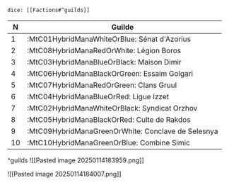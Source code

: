 `dice: [[Factions#^guilds]]`

| N   | Guilde                                             |
| --- | -------------------------------------------------- |
| 1   | :MtC01HybridManaWhiteOrBlue: Sénat d'Azorius       |
| 2   | :MtC08HybridManaRedOrWhite: Légion Boros           |
| 3   | :MtC03HybridManaBlueOrBlack: Maison Dimir          |
| 4   | :MtC06HybridManaBlackOrGreen: Essaim Golgari       |
| 5   | :MtC07HybridManaRedOrGreen: Clans Gruul            |
| 6   | :MtC04HybridManaBlueOrRed: Ligue Izzet             |
| 7   | :MtC02HybridManaWhiteOrBlack: Syndicat Orzhov      |
| 8   | :MtC05HybridManaBlackOrRed: Culte de Rakdos        |
| 9   | :MtC09HybridManaGreenOrWhite: Conclave de Selesnya |
| 10  | :MtC10HybridManaGreenOrBlue: Combine Simic         |
^guilds
![[Pasted image 20250114183959.png]]

![[Pasted image 20250114184007.png]]